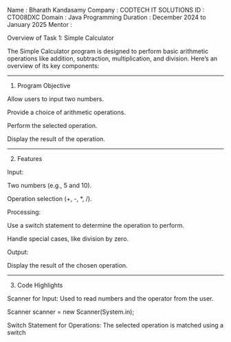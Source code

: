 Name : Bharath Kandasamy
Company : CODTECH IT SOLUTIONS
ID : CTO08DXC
Domain : Java Programming
Duration : December 2024 to January 2025
Mentor :


Overview of Task 1: Simple Calculator

The Simple Calculator program is designed to perform basic arithmetic operations like addition, subtraction, multiplication, and division. Here’s an overview of its key components:


---

1. Program Objective

Allow users to input two numbers.

Provide a choice of arithmetic operations.

Perform the selected operation.

Display the result of the operation.



---

2. Features

Input:

Two numbers (e.g., 5 and 10).

Operation selection (+, -, *, /).


Processing:

Use a switch statement to determine the operation to perform.

Handle special cases, like division by zero.


Output:

Display the result of the chosen operation.




---

3. Code Highlights

Scanner for Input:
Used to read numbers and the operator from the user.

Scanner scanner = new Scanner(System.in);

Switch Statement for Operations:
The selected operation is matched using a switch
